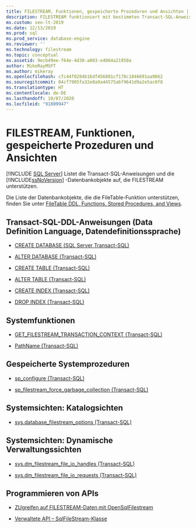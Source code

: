 ```yaml
---
title: FILESTREAM, Funktionen, gespeicherte Prozeduren und Ansichten | Microsoft-Dokumentation
description: FILESTREAM funktioniert mit bestimmten Transact-SQL-Anweisungen, APIs, Funktionen, gespeicherten Prozeduren und Sichten. Erfahren Sie, welche Anweisungen und Objekte FILESTREAM unterstützen.
ms.custom: seo-lt-2019
ms.date: 12/13/2019
ms.prod: sql
ms.prod_service: database-engine
ms.reviewer: ''
ms.technology: filestream
ms.topic: conceptual
ms.assetid: 9ecb49ee-f64e-4d30-a803-e4064a21950a
author: MikeRayMSFT
ms.author: mikeray
ms.openlocfilehash: cfc44f0284b16df456881cf178c1846691aa9862
ms.sourcegitcommit: 04cf7905fa32e0a9a44575a6f9641d9a2e5ac0f8
ms.translationtype: HT
ms.contentlocale: de-DE
ms.lasthandoff: 10/07/2020
ms.locfileid: "91809947"
---
```

# <a name="filestream-functions-stored-procedures-and-views"></a>FILESTREAM, Funktionen, gespeicherte Prozeduren und Ansichten
 [!INCLUDE [SQL Server](../../includes/applies-to-version/sqlserver.md)]
  Listet die Transact-SQL-Anweisungen und die [!INCLUDE[ssNoVersion](../../includes/ssnoversion-md.md)] -Datenbankobjekte auf, die FILESTREAM unterstützen.  
  
 Die Liste der Datenbankobjekte, die die FileTable-Funktion unterstützen, finden Sie unter [FileTable DDL, Functions, Stored Procedures, and Views](../../relational-databases/blob/filetable-ddl-functions-stored-procedures-and-views.md).  
  
##  <a name="transact-sql-data-definition-language-ddl-statements"></a><a name="ddl"></a> Transact-SQL-DDL-Anweisungen (Data Definition Language, Datendefinitionssprache)  
  
-   [CREATE DATABASE &#40;SQL Server Transact-SQL&#41;](../../t-sql/statements/create-database-transact-sql.md)  
  
-   [ALTER DATABASE &#40;Transact-SQL&#41;](../../t-sql/statements/alter-database-transact-sql.md)  
  
-   [CREATE TABLE &#40;Transact-SQL&#41;](../../t-sql/statements/create-table-transact-sql.md)  
  
-   [ALTER TABLE &#40;Transact-SQL&#41;](../../t-sql/statements/alter-table-transact-sql.md)  
  
-   [CREATE INDEX &#40;Transact-SQL&#41;](../../t-sql/statements/create-index-transact-sql.md)  
  
-   [DROP INDEX &#40;Transact-SQL&#41;](../../t-sql/statements/drop-index-transact-sql.md)
  
##  <a name="system-functions"></a><a name="func"></a> Systemfunktionen  
  
-   [GET_FILESTREAM_TRANSACTION_CONTEXT &#40;Transact-SQL&#41;](../../t-sql/functions/get-filestream-transaction-context-transact-sql.md)  
  
-   [PathName &#40;Transact-SQL&#41;](../../relational-databases/system-functions/pathname-transact-sql.md)  
  
##  <a name="system-stored-procedures"></a><a name="proc"></a> Gespeicherte Systemprozeduren  
  
-   [sp_configure &#40;Transact-SQL&#41;](../../relational-databases/system-stored-procedures/sp-configure-transact-sql.md)  
  
-   [sp_filestream_force_garbage_collection &#40;Transact-SQL&#41;](../../relational-databases/system-stored-procedures/filestream-and-filetable-sp-filestream-force-garbage-collection.md)  
  
##  <a name="system-views---catalog-views"></a><a name="cat"></a> Systemsichten: Katalogsichten  
  
-   [sys.database_filestream_options &#40;Transact-SQL&#41;](../../relational-databases/system-catalog-views/sys-database-filestream-options-transact-sql.md)  
  
##  <a name="system-views---dynamic-management-views"></a><a name="dmv"></a> Systemsichten: Dynamische Verwaltungssichten  
  
-   [sys.dm_filestream_file_io_handles &#40;Transact-SQL&#41;](../../relational-databases/system-dynamic-management-views/sys-dm-filestream-file-io-handles-transact-sql.md)  
  
-   [sys.dm_filestream_file_io_requests &#40;Transact-SQL&#41;](../../relational-databases/system-dynamic-management-views/sys-dm-filestream-file-io-requests-transact-sql.md)  
  
##  <a name="programming-apis"></a><a name="api"></a> Programmieren von APIs  
  
-   [ZUgreifen auf FILESTREAM-Daten mit OpenSqlFilestream](../../relational-databases/blob/access-filestream-data-with-opensqlfilestream.md)  
  
-   [Verwaltete API – SqlFileStream-Klasse](/dotnet/api/system.data.sqltypes.sqlfilestream)  
  

